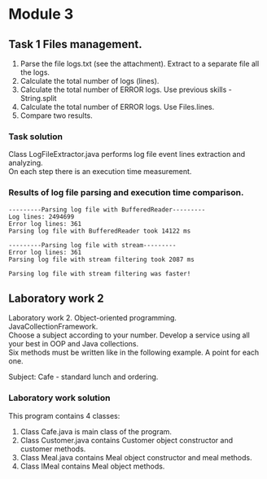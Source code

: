 # Module 3

## Task 1 Files management.

1. Parse the file logs.txt (see the attachment).  Extract to a separate file all the logs.
2. Calculate the total number of logs (lines).
3. Calculate the total number of ERROR logs. Use previous skills - String.split
4. Calculate the total number of ERROR logs. Use Files.lines.
5. Compare two results.

### Task solution
Class LogFileExtractor.java performs log file event lines extraction and analyzing.\
On each step there is an execution time measurement.

### Results of log file parsing and execution time comparison.
```
---------Parsing log file with BufferedReader---------
Log lines: 2494699
Error log lines: 361
Parsing log file with BufferedReader took 14122 ms

---------Parsing log file with stream---------
Error log lines: 361
Parsing log file with stream filtering took 2087 ms

Parsing log file with stream filtering was faster!
```

## Laboratory work 2

Laboratory work 2. Object-oriented programming. JavaCollectionFramework.\
Choose a subject according to your number. Develop a service using all your best in OOP and Java collections.\
Six methods must be written like in the following example. A point for each one.

Subject: Cafe - standard lunch and ordering.

### Laboratory work solution
This program contains 4 classes:
1. Class Cafe.java is main class of the program.
2. Class Customer.java contains Customer object constructor and customer methods.
3. Class Meal.java contains Meal object constructor and meal methods.
4. Class IMeal contains Meal object methods.
